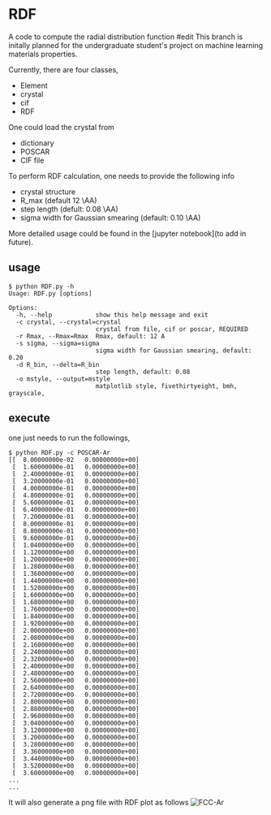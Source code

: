 # RDF
A code to compute the radial distribution function
#edit
This branch is initally planned for the undergraduate student's project on machine learning materials properties.

Currently, there are four classes,
- Element
- crystal
- cif
- RDF

One could load the crystal from 
- dictionary
- POSCAR
- CIF file 

To perform RDF calculation, one needs to provide the following info
- crystal structure
- R_max (default 12 \AA)
- step length (defult: 0.08 \AA)
- sigma width for Gaussian smearing (default: 0.10 \AA)


More detailed usage could be found in the [jupyter notebook](to add in future).

## usage
```
$ python RDF.py -h
Usage: RDF.py [options]

Options:
  -h, --help            show this help message and exit
  -c crystal, --crystal=crystal
                        crystal from file, cif or poscar, REQUIRED
  -r Rmax, --Rmax=Rmax  Rmax, default: 12 A
  -s sigma, --sigma=sigma
                        sigma width for Gaussian smearing, default: 0.20
  -d R_bin, --delta=R_bin
                        step length, default: 0.08
  -o mstyle, --output=mstyle
                        matplotlib style, fivethirtyeight, bmh, grayscale,
 ```
 ## execute 
 one just needs to run the followings,
```
$ python RDF.py -c POSCAR-Ar
[[  8.00000000e-02   0.00000000e+00]
 [  1.60000000e-01   0.00000000e+00]
 [  2.40000000e-01   0.00000000e+00]
 [  3.20000000e-01   0.00000000e+00]
 [  4.00000000e-01   0.00000000e+00]
 [  4.80000000e-01   0.00000000e+00]
 [  5.60000000e-01   0.00000000e+00]
 [  6.40000000e-01   0.00000000e+00]
 [  7.20000000e-01   0.00000000e+00]
 [  8.00000000e-01   0.00000000e+00]
 [  8.80000000e-01   0.00000000e+00]
 [  9.60000000e-01   0.00000000e+00]
 [  1.04000000e+00   0.00000000e+00]
 [  1.12000000e+00   0.00000000e+00]
 [  1.20000000e+00   0.00000000e+00]
 [  1.28000000e+00   0.00000000e+00]
 [  1.36000000e+00   0.00000000e+00]
 [  1.44000000e+00   0.00000000e+00]
 [  1.52000000e+00   0.00000000e+00]
 [  1.60000000e+00   0.00000000e+00]
 [  1.68000000e+00   0.00000000e+00]
 [  1.76000000e+00   0.00000000e+00]
 [  1.84000000e+00   0.00000000e+00]
 [  1.92000000e+00   0.00000000e+00]
 [  2.00000000e+00   0.00000000e+00]
 [  2.08000000e+00   0.00000000e+00]
 [  2.16000000e+00   0.00000000e+00]
 [  2.24000000e+00   0.00000000e+00]
 [  2.32000000e+00   0.00000000e+00]
 [  2.40000000e+00   0.00000000e+00]
 [  2.48000000e+00   0.00000000e+00]
 [  2.56000000e+00   0.00000000e+00]
 [  2.64000000e+00   0.00000000e+00]
 [  2.72000000e+00   0.00000000e+00]
 [  2.80000000e+00   0.00000000e+00]
 [  2.88000000e+00   0.00000000e+00]
 [  2.96000000e+00   0.00000000e+00]
 [  3.04000000e+00   0.00000000e+00]
 [  3.12000000e+00   0.00000000e+00]
 [  3.20000000e+00   0.00000000e+00]
 [  3.28000000e+00   0.00000000e+00]
 [  3.36000000e+00   0.00000000e+00]
 [  3.44000000e+00   0.00000000e+00]
 [  3.52000000e+00   0.00000000e+00]
 [  3.60000000e+00   0.00000000e+00]
...
...
```
It will also generate a png file with RDF plot as follows
![FCC-Ar](https://github.com/qzhu2017/RDF/blob/master/images/Ar.png)
